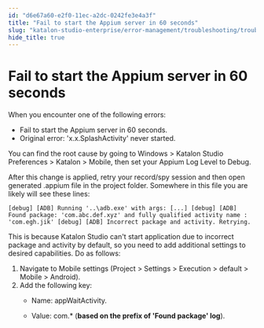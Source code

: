 ```yaml
---
id: "d6e67a60-e2f0-11ec-a2dc-0242fe3e4a3f"
title: "Fail to start the Appium server in 60 seconds"
slug: "katalon-studio-enterprise/error-management/troubleshooting/troubleshoot-mobile-automated-testing/fail-to-start-the-appium-server-in-60-seconds"
hide_title: true
---
```


# <a id="troubleshooting-408" class="anchor_top_offset"/><a id="ariaid-title1" class="anchor_top_offset"/>Fail to start the Appium server in 60 seconds

<section xmlns="http://www.w3.org/1999/xhtml" className="section condition"><p className="p">When you encounter one of the following errors:</p><div className="p">     <ul className="ul"><li className="li">Fail to start the Appium server in 60 seconds.</li><li className="li">Original error: 'x.x.SplashActivity' never started.</li></ul>   </div></section> 
<div xmlns="http://www.w3.org/1999/xhtml" className="bodydiv troubleSolution"><section className="section cause"><p className="p">You can find the root cause by going to <span className="ph uicontrol">Windows</span> &gt; <span className="ph uicontrol">Katalon Studio Preferences</span> &gt; <span className="ph uicontrol">Katalon</span> &gt; <span className="ph uicontrol">Mobile</span>, then set your Appium Log Level to <span className="ph uicontrol">Debug</span>.</p><p className="p">After this change is applied, retry your record/spy session and then open generated .appium file in the project folder. Somewhere in this file you are likely will see these lines: </p><div className="p">
      <pre className="pre codeblock"><code>[debug] [ADB] Running '..\adb.exe' with args: [...] [debug] [ADB] Found package: 'com.abc.def.xyz' and fully qualified activity name : 'com.egh.jik' [debug] [ADB] Incorrect package and activity. Retrying.</code></pre>
    </div><p className="p">This is because Katalon Studio can't start application due to incorrect package and activity by default, so you need to add additional settings to desired capabilities. Do as follows:</p></section><section className="section remedy"><ol className="ol steps"><li className="li step stepexpand"><span className="ph cmd">Navigate to Mobile settings (<span className="ph uicontrol">Project</span> &gt; <span className="ph uicontrol">Settings</span> &gt; <span className="ph uicontrol">Execution</span> &gt; <span className="ph uicontrol">default</span> &gt; <span className="ph uicontrol">Mobile</span> &gt; <span className="ph uicontrol">Android</span>).</span></li><li className="li step stepexpand"><span className="ph cmd">Add the following key:</span><div className="itemgroup info"><ul className="ul"><li className="li"><p className="p">Name: appWaitActivity.</p></li><li className="li"><p className="p">Value: com.* (<strong className="ph b">based on the prefix of 'Found package' log</strong>).</p></li></ul></div></li></ol></section></div>
